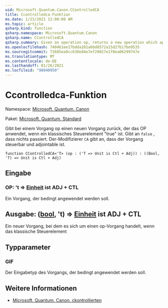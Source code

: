 ```yaml
---
uid: Microsoft.Quantum.Canon.CControlledCA
title: Ccontrolledca-Funktion
ms.date: 1/23/2021 12:00:00 AM
ms.topic: article
qsharp.kind: function
qsharp.namespace: Microsoft.Quantum.Canon
qsharp.name: CControlledCA
qsharp.summary: Given an operation op, returns a new operation which applies the op if a classical control bit is true. If `false`, nothing happens. The modifier `CA` indicates that the operation is controllable and adjointable.
ms.openlocfilehash: 740461ee17bdda281a6bd8572a15d27b17be9535
ms.sourcegitcommit: 71605ea9cc630e84e7ef29027e1f0ea06299747e
ms.translationtype: MT
ms.contentlocale: de-DE
ms.lasthandoff: 01/26/2021
ms.locfileid: "98840950"
---
```

# <a name="ccontrolledca-function"></a>Ccontrolledca-Funktion

Namespace: [Microsoft. Quantum. Canon](xref:Microsoft.Quantum.Canon)

Paket: [Microsoft. Quantum. Standard](https://nuget.org/packages/Microsoft.Quantum.Standard)


Gibt bei einem Vorgang op einen neuen Vorgang zurück, der das OP anwendet, wenn ein klassisches Steuerelement "true" ist. Gibt an `false` , dass nichts passiert.
Der-Modifizierer `CA` gibt an, dass der Vorgang steuerbar und adjointable ist.

```qsharp
function CControlledCA<'T> (op : ('T => Unit is Ctl + Adj)) : ((Bool, 'T) => Unit is Ctl + Adj)
```


## <a name="input"></a>Eingabe

### <a name="op--t--unit--is-adj--ctl"></a>OP: 't => [Einheit](xref:microsoft.quantum.lang-ref.unit)  ist ADJ + CTL

Ein Vorgang, der bedingt angewendet werden soll.



## <a name="output--boolt--unit--is-adj--ctl"></a>Ausgabe: ([bool](xref:microsoft.quantum.lang-ref.bool), 't) => [Einheit](xref:microsoft.quantum.lang-ref.unit)  ist ADJ + CTL

Ein neuer Vorgang, bei dem es sich um einen op-Vorgang handelt, wenn das klassische Steuerelement

## <a name="type-parameters"></a>Typparameter

### <a name="t"></a>GIF

Der Eingabetyp des Vorgangs, der bedingt angewendet werden soll.

## <a name="see-also"></a>Weitere Informationen

- [Microsoft. Quantum. Canon. ckontrollierten](xref:Microsoft.Quantum.Canon.CControlled)